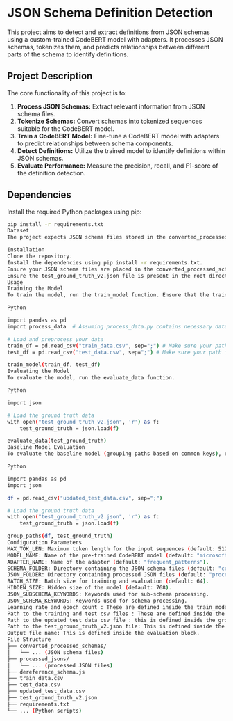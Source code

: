 # JSON Schema Definition Detection

This project aims to detect and extract definitions from JSON schemas using a custom-trained CodeBERT model with adapters. It processes JSON schemas, tokenizes them, and predicts relationships between different parts of the schema to identify definitions.

## Project Description

The core functionality of this project is to:

1.  **Process JSON Schemas:** Extract relevant information from JSON schema files.
2.  **Tokenize Schemas:** Convert schemas into tokenized sequences suitable for the CodeBERT model.
3.  **Train a CodeBERT Model:** Fine-tune a CodeBERT model with adapters to predict relationships between schema components.
4.  **Detect Definitions:** Utilize the trained model to identify definitions within JSON schemas.
5.  **Evaluate Performance:** Measure the precision, recall, and F1-score of the definition detection.

## Dependencies

Install the required Python packages using pip:

```bash
pip install -r requirements.txt
Dataset
The project expects JSON schema files stored in the converted_processed_schemas directory. Each file should represent a valid JSON schema. A ground truth file named test_ground_truth_v2.json is also required for evaluation purposes. This file should contain the ground truth definitions for the test schemas.

Installation
Clone the repository.
Install the dependencies using pip install -r requirements.txt.
Ensure your JSON schema files are placed in the converted_processed_schemas directory.
Ensure the test_ground_truth_v2.json file is present in the root directory.
Usage
Training the Model
To train the model, run the train_model function. Ensure that the training and testing data are properly formatted in pandas DataFrames.

Python

import pandas as pd
import process_data  # Assuming process_data.py contains necessary data processing functions

# Load and preprocess your data
train_df = pd.read_csv("train_data.csv", sep=";") # Make sure your path is correct.
test_df = pd.read_csv("test_data.csv", sep=";") # Make sure your path is correct.

train_model(train_df, test_df)
Evaluating the Model
To evaluate the model, run the evaluate_data function.

Python

import json

# Load the ground truth data
with open("test_ground_truth_v2.json", 'r') as f:
    test_ground_truth = json.load(f)

evaluate_data(test_ground_truth)
Baseline Model Evaluation
To evaluate the baseline model (grouping paths based on common keys), run the group_paths function.

Python

import pandas as pd
import json

df = pd.read_csv("updated_test_data.csv", sep=";")

# Load the ground truth data
with open("test_ground_truth_v2.json", 'r') as f:
    test_ground_truth = json.load(f)

group_paths(df, test_ground_truth)
Configuration Parameters
MAX_TOK_LEN: Maximum token length for the input sequences (default: 512).
MODEL_NAME: Name of the pre-trained CodeBERT model (default: "microsoft/codebert-base").
ADAPTER_NAME: Name of the adapter (default: "frequent_patterns").
SCHEMA_FOLDER: Directory containing the JSON schema files (default: "converted_processed_schemas").
JSON_FOLDER: Directory containing processed JSON files (default: "processed_jsons").
BATCH_SIZE: Batch size for training and evaluation (default: 64).
HIDDEN_SIZE: Hidden size of the model (default: 768).
JSON_SUBSCHEMA_KEYWORDS: Keywords used for sub-schema processing.
JSON_SCHEMA_KEYWORDS: Keywords used for schema processing.
Learning rate and epoch count : These are defined inside the train_model function.
Path to the training and test csv files : These are defined inside the training block.
Path to the updated test data csv file : this is defined inside the group paths block.
Path to the test_ground_truth_v2.json file: This is defined inside the evaluation block.
Output file name: This is defined inside the evaluation block.
File Structure
├── converted_processed_schemas/
│   └── ... (JSON schema files)
├── processed_jsons/
│   └── ... (processed JSON files)
├── dereference_schema.js
├── train_data.csv
├── test_data.csv
├── updated_test_data.csv
├── test_ground_truth_v2.json
├── requirements.txt
└── ... (Python scripts)